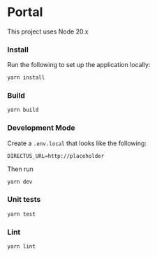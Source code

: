 # Portal

This project uses Node 20.x

### Install
Run the following to set up the application locally:
```bash
yarn install
```

### Build
```bash
yarn build
```

### Development Mode

Create a `.env.local` that looks like the following:
```
DIRECTUS_URL=http://placeholder
```
Then run
```bash
yarn dev
```

### Unit tests
```bash
yarn test
```

### Lint
```bash
yarn lint
```


